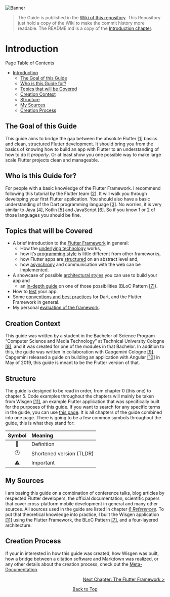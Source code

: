 ![Banner](https://github.com/devonfw-forge/devonfw4flutter/wiki//images/banner.png)

> The Guide is published in the [Wiki of this repository](https://github.com/devonfw-forge/devonfw4flutter/wiki). This Repository just hold a copy of the Wiki to make the commit history more readable. The README.md is a copy of the [Introduction chapter](https://github.com/devonfw-forge/devonfw4flutter/wiki).

# Introduction
Page Table of Contents
- [Introduction](#introduction)
  - [The Goal of this Guide](#the-goal-of-this-guide)
  - [Who is this Guide for?](#who-is-this-guide-for)
  - [Topics that will be Covered](#topics-that-will-be-covered)
  - [Creation Context](#creation-context)
  - [Structure](#structure)
  - [My Sources](#my-sources)
  - [Creation Process](#creation-process)

## The Goal of this Guide

This guide aims to bridge the gap between the absolute Flutter [\[1\]](https://flutter.dev/) basics and clean, structured Flutter development. It should bring you from the basics of knowing how to build an app with Flutter to an understanding of how to do it *properly*. Or at least show you one possible way to make large scale Flutter projects clean and manageable.

## Who is this Guide for?

For people with a basic knowledge of the Flutter Framework. I recommend following this tutorial by the Flutter team [\[2\]](https://flutter.dev/docs/get-started/codelab). It will walk you through developing your first Flutter application. You should also have a basic understanding of the Dart programming language [\[3\]](https://dart.dev/). No worries, it is very similar to Java [\[4\]](https://www.oracle.com/technetwork/java/javase/downloads/jdk8-downloads-2133151.html), Kotlin [\[5\]](https://kotlinlang.org/) and JavaScript [\[6\]](https://www.ecma-international.org/publications/standards/Ecma-262.htm). So if you know 1 or 2 of those languages you should be fine.

## Topics that will be Covered

  - A brief introduction to the [Flutter Framework](https://github.com/devonfw-forge/devonfw4flutter/wiki/100-The-Flutter-Framework) in general:
      - How the [underlying technology](https://github.com/devonfw-forge/devonfw4flutter/wiki/110-Under-the-Hood) works,
      - how it’s [programming style](https://github.com/devonfw-forge/devonfw4flutter/wiki/120-Thinking-Declaratively) is little different from other frameworks,
      - how Flutter apps are [structured](https://github.com/devonfw-forge/devonfw4flutter/wiki/130-The-Widget-Tree) on an abstract level and,
      - how [asynchrony](https://github.com/devonfw-forge/devonfw4flutter/wiki/140-Asynchronous-Flutter) and communication with the web can be implemented.
  - A showcase of possible [architectural styles](https://github.com/devonfw-forge/devonfw4flutter/wiki/210-State-Management-Alternatives) you can use to build your app and
      - an [in-depth guide](https://github.com/devonfw-forge/devonfw4flutter/wiki/220-BLoC) on one of those possibilities (BLoC Pattern [\[7\]](https://www.youtube.com/watch?v=PLHln7wHgPE)).
  - How to [test](https://github.com/devonfw-forge/devonfw4flutter/wiki/300-Testing) your app.
  - Some [conventions and best practices](https://github.com/devonfw-forge/devonfw4flutter/wiki/400-Conventions) for Dart, and the Flutter Framework in general.
  - My personal [evaluation of the framework](https://github.com/devonfw-forge/devonfw4flutter/wiki/500-Conclusion).

## Creation Context

This guide was written by a student in the Bachelor of Science Program “Computer Science and Media Technology” at Technical University Cologne [\[8\]](https://www.th-koeln.de/en/homepage_26.php), and it was created for one of the modules in that Bachelor. In addition to this, the guide was written in collaboration with Capgemini Cologne [\[9\]](https://www.capgemini.com/us-en/). Capgemini released a guide on building an application with Angular [\[10\]](https://github.com/devonfw/devon4ng) in May of 2019, this guide is meant to be the Flutter version of that.

## Structure

The guide is designed to be read in order, from chapter 0 (this one) to chapter 5. Code examples throughout the chapters will mainly be taken from Wisgen [\[11\]](https://github.com/Fasust/wisgen), an example Flutter application that was specifically built for the purposes of this guide. If you want to search for any specific terms in the guide, you can use [this page](https://github.com/devonfw-forge/devonfw4flutter/wiki/gfm-guide). It is all chapters of the guide combined into one page. There is going to be a few common symbols throughout the guide, this is what they stand for:

| Symbol | Meaning                  |
| :----: | :----------------------- |
|   📙    | Definition               |
|   🕐    | Shortened version (TLDR) |
|   ⚠    | Important                |

## My Sources

I am basing this guide on a combination of conference talks, blog articles by respected Flutter developers, the official documentation, scientific papers that cover cross-platform mobile development in general and many other sources. All sources used in the guide are listed in chapter [*6 References*](https://github.com/devonfw-forge/devonfw4flutter/wiki/600-References). To put that theoretical knowledge into practice, I built the Wisgen application [\[11\]](https://github.com/Fasust/wisgen) using the Flutter Framework, the BLoC Pattern [\[7\]](https://www.youtube.com/watch?v=PLHln7wHgPE), and a four-layered architecture.

## Creation Process

If your in interested in how this guide was created, how Wisgen was built, how a bridge between a citation software and Markdown was realized, or any other details about the creation process, check out the [Meta-Documentation](https://github.com/devonfw-forge/devonfw4flutter/blob/master/Meta-Documentation.pdf).

<p align="right"><a href="https://github.com/devonfw-forge/devonfw4flutter/wiki/100-The-Flutter-Framework">Next Chapter: The Flutter Framework ></a></p>
<p align="center"><a href="#">Back to Top</a></p>
